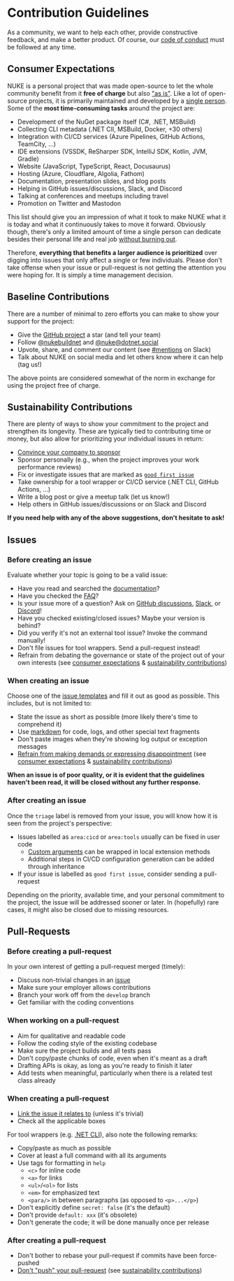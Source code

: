 # Contribution Guidelines

As a community, we want to help each other, provide constructive feedback, and make a better product. Of course, our [code of conduct](CODE_OF_CONDUCT.md) must be followed at any time.

## Consumer Expectations

NUKE is a personal project that was made open-source to let the whole community benefit from it **free of charge** but also ["as is"](https://github.com/nuke-build/nuke/blob/develop/LICENSE). Like a lot of open-source projects, it is primarily maintained and developed by a [single person](https://github.com/matkoch). Some of the **most time-consuming tasks** around the project are:

- Development of the NuGet package itself (C#, .NET, MSBuild)
- Collecting CLI metadata (.NET ClI, MSBuild, Docker, +30 others)
- Integration with CI/CD services (Azure Pipelines, GitHub Actions, TeamCity, ...)
- IDE extensions (VSSDK, ReSharper SDK, IntelliJ SDK, Kotlin, JVM, Gradle)
- Website (JavaScript, TypeScript, React, Docusaurus)
- Hosting (Azure, Cloudflare, Algolia, Fathom)
- Documentation, presentation slides, and blog posts
- Helping in GitHub issues/discussions, Slack, and Discord
- Talking at conferences and meetups including travel
- Promotion on Twitter and Mastodon

This list should give you an impression of what it took to make NUKE what it is today and what it continuously takes to move it forward. Obviously though, there's only a limited amount of time a single person can dedicate besides their personal life and real job [without burning out](https://www.jeffgeerling.com/blog/2022/burden-open-source-maintainer).

Therefore, **everything that benefits a larger audience is prioritized** over digging into issues that only affect a single or few individuals. Please don't take offense when your issue or pull-request is not getting the attention you were hoping for. It is simply a time management decision.

## Baseline Contributions

There are a number of minimal to zero efforts you can make to show your support for the project:

- Give the [GitHub project](https://github.com/nuke-build/nuke/stargazers) a star (and tell your team)
- Follow [@nukebuildnet](https://twitter.com/nukebuildnet) and [@nuke@dotnet.social](https://dotnet.social/@nuke)
- Upvote, share, and comment our content (see [#mentions](https://app.slack.com/client/T9QUKHC4A/CDJD8CGQ5) on Slack)
- Talk about NUKE on social media and let others know where it can help (tag us!)

The above points are considered somewhat of the norm in exchange for using the project free of charge.

## Sustainability Contributions

There are plenty of ways to show your commitment to the project and strengthen its longevity. These are typically tied to contributing time or money, but also allow for prioritizing your individual issues in return:

- [Convince your company to sponsor](https://humanwhocodes.com/blog/2021/05/talk-to-your-company-sponsoring-open-source/)
- Sponsor personally (e.g., when the project improves your work performance reviews)
- Fix or investigate issues that are marked as [`good first issue`](https://github.com/nuke-build/nuke/issues?q=is%3Aissue+is%3Aopen+label%3A%22good+first+issue%22)
- Take ownership for a tool wrapper or CI/CD service (.NET CLI, GitHub Actions, ...)
- Write a blog post or give a meetup talk (let us know!)
- Help others in GitHub issues/discussions or on Slack and Discord

**If you need help with any of the above suggestions, don't hesitate to ask!**

## Issues

### Before creating an issue

Evaluate whether your topic is going to be a valid issue:

- Have you read and searched the [documentation](https://nuke.build/docs/introduction/)?
- Have you checked the [FAQ](https://nuke.build/faq/)?
- Is your issue more of a question? Ask on [GitHub discussions](https://github.com/nuke-build/nuke/discussions), [Slack](https://nuke.build/slack), or [Discord](https://nuke.build/discord)!
- Have you checked existing/closed issues? Maybe your version is behind?
- Did you verify it's not an external tool issue? Invoke the command manually!
- Don't file issues for tool wrappers. Send a pull-request instead!
- Refrain from debating the governance or state of the project out of your own interests (see [consumer expectations](#consumer-expectations) & [sustainability contributions](#sustainability-contributions))

### When creating an issue

Choose one of the [issue templates](https://github.com/nuke-build/nuke/issues/new/choose) and fill it out as good as possible. This includes, but is not limited to:

- State the issue as short as possible (more likely there's time to comprehend it)
- Use [markdown](https://docs.github.com/en/get-started/writing-on-github) for code, logs, and other special text fragments
- Don't paste images when they're showing log output or exception messages
- [Refrain from making demands or expressing disappointment](https://mikemcquaid.com/2018/03/19/open-source-maintainers-owe-you-nothing) (see [consumer expectations](#consumer-expectations) & [sustainability contributions](#sustainability-contributions))

**When an issue is of poor quality, or it is evident that the guidelines haven't been read, it will be closed without any further response.**

### After creating an issue

Once the `triage` label is removed from your issue, you will know how it is seen from the project's perspective:

- Issues labelled as `area:cicd` or `area:tools` usually can be fixed in user code
  - [Custom arguments](https://nuke.build/docs/common/cli-tools/#custom-arguments) can be wrapped in local extension methods
  - Additional steps in CI/CD configuration generation can be added through inheritance
- If your issue is labelled as `good first issue`, consider sending a pull-request

Depending on the priority, available time, and your personal commitment to the project, the issue will be addressed sooner or later. In (hopefully) rare cases, it might also be closed due to missing resources.

## Pull-Requests

### Before creating a pull-request

In your own interest of getting a pull-request merged (timely):

- Discuss non-trivial changes in an [issue](https://github.com/nuke-build/nuke/issues/new/choose)
- Make sure your employer allows contributions
- Branch your work off from the `develop` branch
- Get familiar with the coding conventions

### When working on a pull-request

- Aim for qualitative and readable code
- Follow the coding style of the existing codebase
- Make sure the project builds and all tests pass
- Don't copy/paste chunks of code, even when it's meant as a draft
- Drafting APIs is okay, as long as you're ready to finish it later
- Add tests when meaningful, particularly when there is a related test class already

### When creating a pull-request

- [Link the issue it relates to](https://docs.github.com/en/issues/tracking-your-work-with-issues/linking-a-pull-request-to-an-issue) (unless it's trivial)
- Check all the applicable boxes

For tool wrappers (e.g. [.NET CLI](https://github.com/nuke-build/nuke/blob/develop/source/Nuke.Common/Tools/DotNet/DotNet.json)), also note the following remarks:

- Copy/paste as much as possible
- Cover at least a full command with all its arguments
- Use tags for formatting in `help`
  - `<c>` for inline code
  - `<a>` for links
  - `<ul>`/`<ol>` for lists
  - `<em>` for emphasized text
  - `<para/>` in between paragraphs (as opposed to `<p>...</p>`)
- Don't explicitly define `secret: false` (it's the default)
- Don't provide `default: xxx` (it's obsolete)
- Don't generate the code; it will be done manually once per release

### After creating a pull-request

- Don't bother to rebase your pull-request if commits have been force-pushed
- [Don't "push" your pull-request](https://www.igvita.com/2011/12/19/dont-push-your-pull-requests/) (see [sustainability contributions](#sustainability-contributions))
